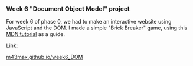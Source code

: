 ### Week 6 "Document Object Model" project

For week 6 of phase 0, we had to make an interactive website using JavaScript
and the DOM. I made a simple "Brick Breaker" game, using this
[MDN tutorial](https://developer.mozilla.org/en-US/docs/Games/Tutorials/2D_Breakout_game_pure_JavaScript) as a guide.

Link:

[m43max.github.io/week6_DOM](https://m43max.github.io/week6_DOM/)

